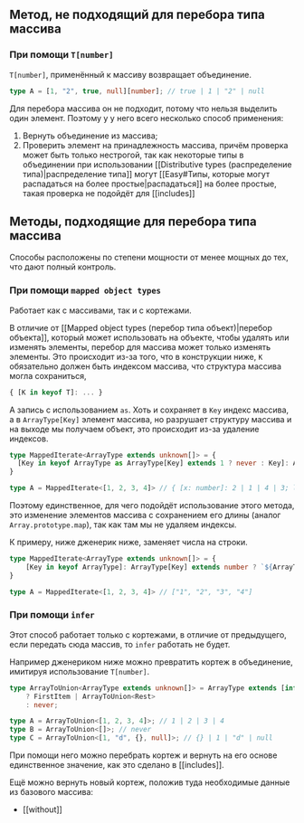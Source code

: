 ## Метод, не подходящий для перебора типа массива

### При помощи `T[number]`

`T[number]`, применённый к массиву возвращает объединение.

```ts
type A = [1, "2", true, null][number]; // true | 1 | "2" | null
```

Для перебора массива он не подходит, потому что нельзя выделить один элемент. Поэтому у у него всего несколько способ применения:

1. Вернуть объединение из массива;
2. Проверить элемент на принадлежность массива, причём проверка может быть только нестрогой, так как некоторые типы в объединении при использовании [[Distributive types (распределение типа)|распределение типа]] могут [[Easy#Типы, которые могут распадаться на более простые|распадаться]] на более простые, такая проверка не подойдёт для [[includes]]

## Методы, подходящие для перебора типа массива

Способы расположены по степени мощности от менее мощных до тех, что дают полный контроль.

### При помощи `mapped object types`

Работает как с массивами, так и с кортежами.

В отличие от [[Mapped object types (перебор типа объект)|перебор объекта]], который может использовать на объекте, чтобы удалять или изменять элементы, перебор для массива может только изменять элементы. Это происходит из-за того, что в конструкции ниже, `K` обязательно должен быть индексом массива, что структура массива могла сохраниться, 

```ts
{ [K in keyof T]: ... }
```

А запись с использованием `as`. Хоть и сохраняет в `Key` индекс массива, а в `ArrayType[Key]` элемент массива, но разрушает структуру массива и на выходе мы получаем объект, это происходит из-за удаление индексов.

```ts
type MappedIterate<ArrayType extends unknown[]> = {
  [Key in keyof ArrayType as ArrayType[Key] extends 1 ? never : Key]: ArrayType[Key];
}

type A = MappedIterate<[1, 2, 3, 4]> // { [x: number]: 2 | 1 | 4 | 3; length: 4;  toString: () => string; }
```

Поэтому единственное, для чего подойдёт использование этого метода, это изменение элементов массива с сохранением его длины (аналог `Array.prototype.map`), так как там мы не удаляем индексы.

К примеру, ниже дженерик ниже, заменяет числа на строки.

```ts
type MappedIterate<ArrayType extends unknown[]> = {
    [Key in keyof ArrayType]: ArrayType[Key] extends number ? `${ArrayType[Key]}` : never
}

type A = MappedIterate<[1, 2, 3, 4]> // ["1", "2", "3", "4"]
```

### При помощи `infer`

Этот способ работает только с кортежами, в отличие от предыдущего, если передать сюда массив, то `infer` работать не будет.

Например дженериком ниже можно превратить кортеж в объединение, имитируя использование `T[number]`.

```ts
type ArrayToUnion<ArrayType extends unknown[]> = ArrayType extends [infer FirstItem, ...infer Rest]
    ? FirstItem | ArrayToUnion<Rest>
    : never;

type A = ArrayToUnion<[1, 2, 3, 4]>; // 1 | 2 | 3 | 4
type B = ArrayToUnion<[]>; // never
type C = ArrayToUnion<[1, "d", {}, null]>; // {} | 1 | "d" | null
```

При помощи него можно перебрать кортеж и вернуть на его основе единственное значение, как это сделано в [[includes]].

Ещё можно вернуть новый кортеж, положив туда необходимые данные из базового массива:

- [[without]]